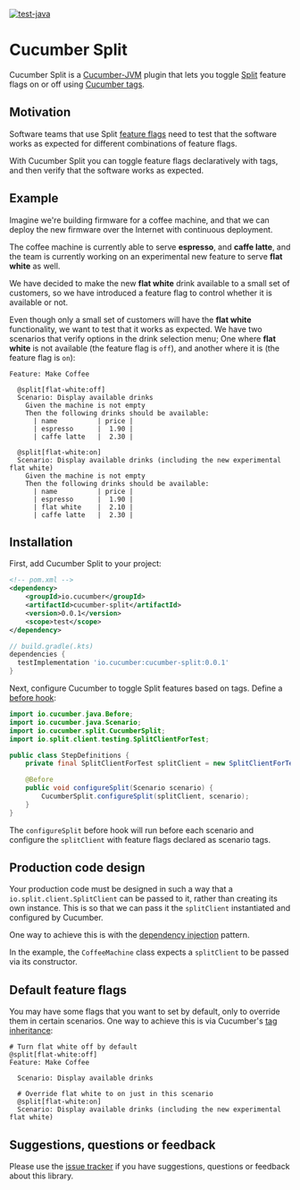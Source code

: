 [![test-java](https://github.com/cucumber/split-java/actions/workflows/test-java.yml/badge.svg)](https://github.com/cucumber/split-java/actions/workflows/test-java.yml)

# Cucumber Split

Cucumber Split is a [Cucumber-JVM](https://github.com/cucumber/cucumber-jvm/#readme) plugin
that lets you toggle [Split](https://www.split.io/) feature flags on or off using [Cucumber tags](https://cucumber.io/docs/cucumber/api/#tags).

## Motivation

Software teams that use Split [feature flags](https://martinfowler.com/articles/feature-toggles.html)
need to test that the software works as expected for different combinations of feature flags.

With Cucumber Split you can toggle feature flags declaratively with tags, and then
verify that the software works as expected.

## Example

Imagine we're building firmware for a coffee machine, and that we can deploy the new firmware over the Internet
with continuous deployment.

The coffee machine is currently able to serve **espresso**, and **caffe latte**, and the team is currently working 
on an experimental new feature to serve **flat white** as well.

We have decided to make the new **flat white** drink available to a small set of customers, so we have introduced a 
feature flag to control whether it is available or not.

Even though only a small set of customers will have the **flat white** functionality, we want to test that it works as
expected. We have two scenarios that verify options in the drink selection menu; One where **flat white** is not available
(the feature flag is `off`), and another where it is (the feature flag is `on`):

```gherkin
Feature: Make Coffee

  @split[flat-white:off]
  Scenario: Display available drinks
    Given the machine is not empty
    Then the following drinks should be available:
      | name          | price |
      | espresso      |  1.90 |
      | caffe latte   |  2.30 |

  @split[flat-white:on]
  Scenario: Display available drinks (including the new experimental flat white)
    Given the machine is not empty
    Then the following drinks should be available:
      | name          | price |
      | espresso      |  1.90 |
      | flat white    |  2.10 |
      | caffe latte   |  2.30 |
```

## Installation

First, add Cucumber Split to your project:

```xml
<!-- pom.xml -->
<dependency>
    <groupId>io.cucumber</groupId>
    <artifactId>cucumber-split</artifactId>
    <version>0.0.1</version>
    <scope>test</scope>
</dependency>
```

```groovy
// build.gradle(.kts)
dependencies {
  testImplementation 'io.cucumber:cucumber-split:0.0.1'
}
```

Next, configure Cucumber to toggle Split features based on tags. Define a [before hook](https://cucumber.io/docs/cucumber/api/#hooks):

```java
import io.cucumber.java.Before;
import io.cucumber.java.Scenario;
import io.cucumber.split.CucumberSplit;
import io.split.client.testing.SplitClientForTest;

public class StepDefinitions {
    private final SplitClientForTest splitClient = new SplitClientForTest();

    @Before
    public void configureSplit(Scenario scenario) {
        CucumberSplit.configureSplit(splitClient, scenario);
    }
}
```

The `configureSplit` before hook will run before each scenario and configure the `splitClient` with feature flags declared
as scenario tags.

## Production code design

Your production code must be designed in such a way that a `io.split.client.SplitClient` can be passed
to it, rather than creating its own instance. This is so that we can pass it the `splitClient` instantiated and configured
by Cucumber.

One way to achieve this is with the [dependency injection](https://en.wikipedia.org/wiki/Dependency_injection) pattern.

In the example, the `CoffeeMachine` class expects a `splitClient` to be passed via its constructor.

## Default feature flags

You may have some flags that you want to set by default, only to override them in certain scenarios. One way to achieve this
is via Cucumber's [tag inheritance](https://cucumber.io/docs/cucumber/api/#tags):

```gherkin
# Turn flat white off by default
@split[flat-white:off]
Feature: Make Coffee

  Scenario: Display available drinks

  # Override flat white to on just in this scenario
  @split[flat-white:on]
  Scenario: Display available drinks (including the new experimental flat white)
```

## Suggestions, questions or feedback

Please use the [issue tracker](/cucumber/split-java/issues) if you have suggestions, questions or feedback about this library.
